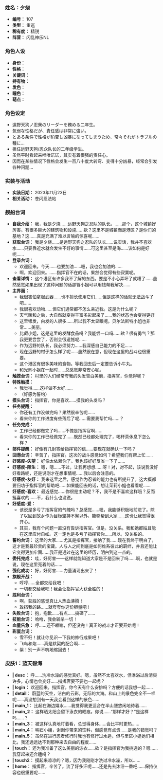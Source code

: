 ### 姓名：夕烧
* **编号：** 107
* **类型：** 重巡
* **稀有度：** 精锐
* **阵营：** 闪乱神乐NL


### 角色人设
* **身份：** 
* **性格：** 
* **关键词：** 
* **持有物：** 
* **发色：** 
* **瞳色：** 
* **萌点：** 


### 角色设定
* 遠野天狗ノ忍衆のリーダーを務める二年生。
* 気弱な性格だが、責任感は非常に強い。
* とある条件で性格が豹変し凶暴になってしまうため、常々それがトラブルの種に…
* 担任远野天狗/忍众队长的二年级学生。
* 虽然平时看起来唯唯诺诺，其实有着很强的责任心。
* 因而在某些情况下性格会发生一百八十度大转弯、变得十分凶暴，经常会引发各种问题…


### 实装与活动
* **实装日期：** 2023年11月23日
* **相关活动：** 苍闪忍法帖


### 舰船台词
* **自我介绍：** 我，我是夕烧……远野天狗之忍队的队长。……那个，这个城镇好厉害。有很多巨大的建筑物和设施……欸？这里不是城镇而是港区？是你们的基地？这……真是充满了难以言喻的惊喜呢……
* **获取台词：** 我是夕烧……是远野天狗之忍队的队长……说实话，我并不喜欢水……只要靠近水就会发生不好的事情……可这里甚至是海……该如何是好呢……
* **登录台词：**
  * 欢迎回来。今天……也要加油……嗯，我也会加油的……
  * 啊，欢迎回来。……指挥官不在的话，果然会觉得有些寂寞呢。
* **查看详情：** 这个港区有许多我不了解的东西。要是不小心弄坏了就糟了……虽然感觉如果出现了这种问题的话那智小姐可以用钱帮我解决……
* **主界面：**
  * 我很害怕拿起武器……也不擅长使用它们……但是这样的话就无法战斗了吧……
  * 我很喜欢动物……但它们通常都不怎么亲近我。这是为什么呢？
  * 天气暖和之后，大自然就变得丰富多彩起来了……我的状态也会变得更好
  * 这里银发，白发的人很多……所以我不太显眼呢。贝尔法斯特小姐也非常……美丽。
  * 比叡小姐，这是这里的发酵食品吗？我能尝一口吗……欸？很有勇气？那我更要尝尝了，否则会很遗憾呢……
  * 作为远野的队长，我必须努力……我深感自己能力的不足……
  * 现在远野的村子怎么样了呢……虽然很在意，但现在这里的战斗也很重要。
  * 这个港区有很多美味的食物。等我回去后一定要告诉小牛丸。
  * 和光辉小姐在一起时……总感觉非常安心呢。
* **触摸台词：** 村里的人们经常夸我的头发雪白美丽，指挥官，你觉得呢？
* **特殊触摸：**
  * 我觉得……这样做不太好……
  * （好感为誓约）
* **摸头台词：** 指挥官，你是喜欢……摸我的头发吗？
* **任务提醒：**
  * 你还有工作没做完吗？果然很辛苦呢……
  * 看来你的工作进度有些落后了呢……需要我帮忙吗……？
* **任务完成：**
  * 工作已经都做完了吗……不愧是指挥官啊……
  * 看来你的工作已经做完了……既然已经都处理完了，喝杯茶休息下怎么样？
* **邮件提醒：** 好像有几封寄给指挥官的信……要现在就确认一下吗？
* **回港台词：** 辛苦了，指挥官。这次的战斗感觉如何？希望我们有帮上忙……
* **好感度-失望：** 好像太依赖你了。我也该好好反省一下了……
* **好感度-陌生：** 嗯，嗯……不过，让我再想想……呀！对，对不起，该说我没好好看路呢，还是说刚才在想事情呢……我以后会注意的。
* **好感度-友好：** 我来这里之后，感觉作为忍者的能力也有所提升了。这大概都要归功于指挥官的帮助吧……如果能回去的话，想让茉莉小姐也看看呢……
* **好感度-喜欢：** 最近感觉……你很是主动呢？不，我不是不喜欢这样哦？反而挺喜欢的……不，我什么也没说。
* **好感度-爱：**
  * 该说是多亏了指挥官的气魄吗？总感觉……嗯，我能够积极地前进了。除了以回到故乡作为目标坚持不懈以外，能够帮到大家……这也让我觉得很开心。
  * 其实，我有个问题一直没有告诉指挥官。但是，没关系。我和她都姑且能在这里应付自如。这一定也是多亏了指挥官你……所以，没关系的。
* **誓约台词：** 这里的大家……尤其是指挥官，接纳了我……现在我终于明白了，这才是我最珍贵的宝藏。人与人之间到底是如何维系彼此的羁绊，并且还能让它变得更加牢固……我正是通过在这里的经历，明白到这一点的。
* **委托完成：** 哇，好厉害——这样就能知道大家是不是回来了吗……啊，也就是说，现在这里亮着的话……
* **强化成功：** 好，好厉害……力量涌现出来了！
* **旗舰开战：**
  * 哼哼……全都交给我吧！
  * 一切都交给我吧！我会让指挥官大获全胜的！
* **胜利台词：**
  * 啊，获胜的感觉真让人热血沸腾！
  * 敢挡我的路……就夸夸你这份胆量吧！
* **失败台词：** 抱，抱歉……有点……搞砸了……
* **技能台词：** 哈哈，我会斩杀一切！
* **血量告急：** 哼……还不赖嘛，但还没完！真正的战斗才正要开始呢！
* **彩蛋台词：**
  * 雪不归！就让你见识一下我的修行成果吧！
  * 飞鸟和焰……真是默契的配合啊……
  * 紫！别一声不吭地缩回去！


### 皮肤1：蓝天碧海
* **| desc：** 呼……洗冷水澡的感觉真好。嗯，虽然不太喜欢水，但淋浴过后清爽许多，心情也会变好……指挥官要不要也一起呢？
* **| login：** 欢迎回来，指挥官。你今天有什么安排吗？方便的话我想一起……
* **| detail：** 蔚蓝的天空，洁白的云彩，无际的大海。和山上的景色完全不一样呢……真没想到有一天我会看到这样的景色……
* **| main_1：** 比起在海边嬉水……我觉得我更适合在半山腰悠闲地待着……
* **| main_2：** 这样晒太阳会留下泳衣的晒痕，你说……“那样才好？”是这样吗……？
* **| main_3：** 被这样认真地盯着看，总觉得身体……会比平时更热……
* **| main_4：** 明石小姐，谢谢你带来的饮料，但感觉有点贵……是我的错觉吗？
* **| main_5：** 虽然在进行忍者修行时我也有修行过水遁，但与里诺小姐她们相比，我还远远达不到那种来去自由的程度……
* **| touch：** 还为我准备了这么美丽的泳衣……欸？是指挥官为我挑选的？嗯……我穿起来还合适吗？
* **| touch2：** 摸起来凉凉的？嗯，因为我刚刚才洗过冷水澡，所以……
* **| home：** 指挥官，辛苦了。流了好多汗呢……还是先去沐浴一番吧……保持仪容也很重要呢……
